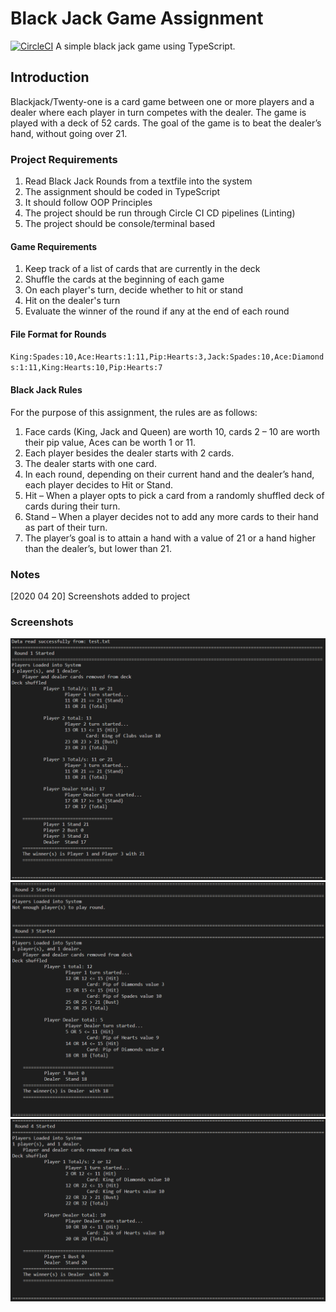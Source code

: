 
# Black Jack Game Assignment

[![CircleCI](https://circleci.com/gh/FRossouw/Blackjack_game.svg?style=svg)](https://circleci.com/gh/FRossouw/Blackjack_game)
A simple black jack game using TypeScript.

## Introduction
Blackjack/Twenty-one is a card game between one or more players and a dealer where each player in turn competes with the dealer. The game is played with a deck of 52 cards. The goal of the game is to beat the dealer’s hand, without going over 21.

### Project Requirements
1. Read Black Jack Rounds from a textfile into the system
2. The assignment should be coded in TypeScript
3. It should follow OOP Principles
4. The project should be run through Circle CI CD pipelines (Linting)
5. The project should be console/terminal based

#### Game Requirements
1. Keep track of a list of cards that are currently in the deck
2. Shuffle the cards at the beginning of each game
3. On each player's turn, decide whether to hit or stand
4. Hit on the dealer's turn
5. Evaluate the winner of the round if any at the end of each round

#### File Format for Rounds
`King:Spades:10,Ace:Hearts:1:11,Pip:Hearts:3,Jack:Spades:10,Ace:Diamonds:1:11,King:Hearts:10,Pip:Hearts:7`

#### Black Jack Rules
For the purpose of this assignment, the rules are as follows:
1.	Face cards (King, Jack and Queen) are worth 10, cards 2 – 10 are worth their pip value, Aces can be worth 1 or 11.
2.	Each player besides the dealer starts with 2 cards.
3.	The dealer starts with one card.
4.	In each round, depending on their current hand and the dealer’s hand, each player decides to Hit or Stand.
5.	Hit – When a player opts to pick a card from a randomly shuffled deck of cards during their turn.
6.	Stand – When a player decides not to add any more cards to their hand as part of their turn.
7.	The player’s goal is to attain a hand with a value of 21 or a hand higher than the dealer’s, but lower than 21.

### Notes
[2020 04 20] Screenshots added to project

### Screenshots
![](https://raw.githubusercontent.com/FRossouw/Blackjack_game/master/screenshots/Round%2001.PNG)
![](https://raw.githubusercontent.com/FRossouw/Blackjack_game/master/screenshots/Round%2002%20and%2003.PNG)
![](https://raw.githubusercontent.com/FRossouw/Blackjack_game/master/screenshots/Round%2004%20and%20Winner.PNG)




